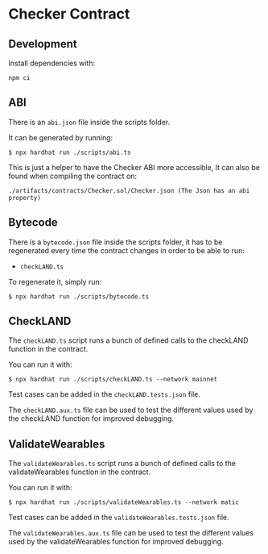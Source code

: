 # Checker Contract

## Development

Install dependencies with:

```
npm ci
```

## ABI

There is an `abi.json` file inside the scripts folder.

It can be generated by running:

```
$ npx hardhat run ./scripts/abi.ts
```

This is just a helper to have the Checker ABI more accessible, It can also be found when compiling the contract on:

```
./artifacts/contracts/Checker.sol/Checker.json (The Json has an abi property)
```

## Bytecode

There is a `bytecode.json` file inside the scripts folder, it has to be regenerated every time the contract changes in order to be able to run:

- `checkLAND.ts`

To regenerate it, simply run:

```
$ npx hardhat run ./scripts/bytecode.ts
```

## CheckLAND

The `checkLAND.ts` script runs a bunch of defined calls to the checkLAND function in the contract.

You can run it with:

```
$ npx hardhat run ./scripts/checkLAND.ts --network mainnet
```

Test cases can be added in the `checkLAND.tests.json` file.

The `checkLAND.aux.ts` file can be used to test the different values used by the checkLAND function for improved debugging.

## ValidateWearables

The `validateWearables.ts` script runs a bunch of defined calls to the validateWearables function in the contract.

You can run it with:

```
$ npx hardhat run ./scripts/validateWearables.ts --network matic
```

Test cases can be added in the `validateWearables.tests.json` file.

The `validateWearables.aux.ts` file can be used to test the different values used by the validateWearables function for improved debugging.
